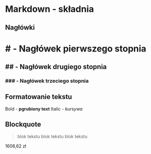 # Markdown  - składnia

## Nagłówki

# # - Nagłówek pierwszego stopnia
## ## - Nagłówek drugiego stopnia
### ### - Nagłówek trzeciego stopnia

## Formatowanie tekstu

Bold - **pgrubiony text**
Italic - *kursywa*

## Blockquote

> blok tekstu
> blok tekstu
> blok tekstu




1608,62 zł